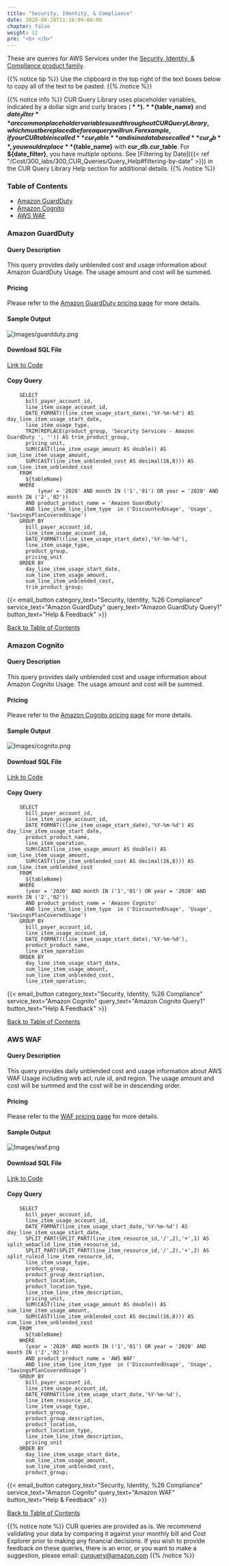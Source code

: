```yaml
---
title: "Security, Identity, & Compliance"
date: 2020-08-28T11:16:09-04:00
chapter: false
weight: 12
pre: "<b> </b>"
---
```


These are queries for AWS Services under the [Security, Identity, & Compliance product family](https://aws.amazon.com/products/security/).  

{{% notice tip %}}
Use the clipboard in the top right of the text boxes below to copy all of the text to be pasted.
{{% /notice %}}

{{% notice info %}}
CUR Query Library uses placeholder variables, indicated by a dollar sign and curly braces (**${  }**). **${table_name}** and **${date_filter}** are common placeholder variables used throughout CUR Query Library, which must be replaced before a query will run. For example, if your CUR table is called **cur_table** and is in a database called **cur_db**, you would replace **${table_name}** with **cur_db.cur_table**. For **${date_filter}**, you have multiple options. See [Filtering by Date]({{< ref "/Cost/300_labs/300_CUR_Queries/Query_Help#filtering-by-date" >}}) in the CUR Query Library Help section for additional details.
{{% /notice %}}

### Table of Contents
  * [Amazon GuardDuty](#amazon-guardduty)
  * [Amazon Cognito](#amazon-cognito)
  * [AWS WAF](#aws-waf)

### Amazon GuardDuty

#### Query Description
This query provides daily unblended cost and usage information about Amazon GuardDuty Usage. The usage amount and cost will be summed.

#### Pricing
Please refer to the [Amazon GuardDuty pricing page](https://aws.amazon.com/guardduty/pricing/) for more details.

#### Sample Output
![Images/guardduty.png](/Cost/300_CUR_Queries/Images/Security_Identity_&_Compliance/guardduty.png)

#### Download SQL File
[Link to Code](/Cost/300_CUR_Queries/Code/Security_Identity_&_Compliance/guardduty.sql)

#### Copy Query
```tsql
    SELECT 
      bill_payer_account_id,
      line_item_usage_account_id,
      DATE_FORMAT((line_item_usage_start_date),'%Y-%m-%d') AS day_line_item_usage_start_date,
      line_item_usage_type,
      TRIM(REPLACE(product_group, 'Security Services - Amazon GuardDuty ', '')) AS trim_product_group,   
      pricing_unit, 
      SUM(CAST(line_item_usage_amount AS double)) AS sum_line_item_usage_amount,
      SUM(CAST(line_item_unblended_cost AS decimal(16,8))) AS sum_line_item_unblended_cost
    FROM 
      ${tableName}
    WHERE
          (year = '2020' AND month IN ('1','01') OR year = '2020' AND month IN ('2','02'))
      AND product_product_name = 'Amazon GuardDuty'
      AND line_item_line_item_type  in ('DiscountedUsage', 'Usage', 'SavingsPlanCoveredUsage')
    GROUP BY
      bill_payer_account_id, 
      line_item_usage_account_id,
      DATE_FORMAT((line_item_usage_start_date),'%Y-%m-%d'),
      line_item_usage_type,
      product_group,
      pricing_unit
    ORDER BY
      day_line_item_usage_start_date,
      sum_line_item_usage_amount,
      sum_line_item_unblended_cost,
      trim_product_group;
```

{{< email_button category_text="Security, Identity, %26 Compliance" service_text="Amazon GuardDuty" query_text="Amazon GuardDuty Query1" button_text="Help & Feedback" >}}

[Back to Table of Contents](#table-of-contents)



### Amazon Cognito

#### Query Description
This query provides daily unblended cost and usage information about Amazon Cognito Usage. The usage amount and cost will be summed.

#### Pricing
Please refer to the [Amazon Cognito pricing page](https://aws.amazon.com/cognito/pricing/) for more details.

#### Sample Output
![Images/cognito.png](/Cost/300_CUR_Queries/Images/Security_Identity_&_Compliance/cognito.png)

#### Download SQL File
[Link to Code](/Cost/300_CUR_Queries/Code/Security_Identity_&_Compliance/cognito.sql)

#### Copy Query
```tsql
    SELECT 
      bill_payer_account_id,
      line_item_usage_account_id,
      DATE_FORMAT((line_item_usage_start_date),'%Y-%m-%d') AS day_line_item_usage_start_date,
      product_product_name,
      line_item_operation, 
      SUM(CAST(line_item_usage_amount AS double)) AS sum_line_item_usage_amount,
      SUM(CAST(line_item_unblended_cost AS decimal(16,8))) AS sum_line_item_unblended_cost
    FROM
      ${tableName}
    WHERE
      (year = '2020' AND month IN ('1','01') OR year = '2020' AND month IN ('2','02'))
      AND product_product_name = 'Amazon Cognito'
      AND line_item_line_item_type  in ('DiscountedUsage', 'Usage', 'SavingsPlanCoveredUsage')
    GROUP BY
      bill_payer_account_id,
      line_item_usage_account_id,
      DATE_FORMAT((line_item_usage_start_date),'%Y-%m-%d'),
      product_product_name,
      line_item_operation
    ORDER BY
      day_line_item_usage_start_date,
      sum_line_item_usage_amount,
      sum_line_item_unblended_cost,
      line_item_operation;
```

{{< email_button category_text="Security, Identity, %26 Compliance" service_text="Amazon Cognito" query_text="Amazon Cognito Query1" button_text="Help & Feedback" >}}

[Back to Table of Contents](#table-of-contents)

### AWS WAF

#### Query Description
This query provides daily unblended cost and usage information about AWS WAF Usage including web acl, rule id, and region. The usage amount and cost will be summed and the cost will be in descending order.

#### Pricing
Please refer to the [WAF pricing page](https://aws.amazon.com/waf/pricing/) for more details.

#### Sample Output
![Images/waf.png](/Cost/300_CUR_Queries/Images/Security_Identity_&_Compliance/waf.png)

#### Download SQL File
[Link to Code](/Cost/300_CUR_Queries/Code/Security_Identity_&_Compliance/waf.sql)

#### Copy Query
```tsql
    SELECT 
      bill_payer_account_id,
      line_item_usage_account_id,
      DATE_FORMAT(line_item_usage_start_date,'%Y-%m-%d') AS day_line_item_usage_start_date,
      SPLIT_PART(SPLIT_PART(line_item_resource_id,'/',2),'+',1) AS split_webaclid_line_item_resource_id,
      SPLIT_PART(SPLIT_PART(line_item_resource_id,'/',2),'+',2) AS split_ruleid_line_item_resource_id,
      line_item_usage_type,
      product_group,
      product_group_description,
      product_location,
      product_location_type,
      line_item_line_item_description,
      pricing_unit,
      SUM(CAST(line_item_usage_amount AS double)) AS sum_line_item_usage_amount,
      SUM(CAST(line_item_unblended_cost AS decimal(16,8))) AS sum_line_item_unblended_cost
    FROM 
      ${tableName}
    WHERE
      (year = '2020' AND month IN ('1','01') OR year = '2020' AND month IN ('2','02'))
      AND product_product_name = 'AWS WAF'
      AND line_item_line_item_type  in ('DiscountedUsage', 'Usage', 'SavingsPlanCoveredUsage')
    GROUP BY
      bill_payer_account_id,
      line_item_usage_account_id,
      DATE_FORMAT(line_item_usage_start_date,'%Y-%m-%d'),
      line_item_resource_id,
      line_item_usage_type,
      product_group,
      product_group_description,
      product_location,
      product_location_type,
      line_item_line_item_description,
      pricing_unit
    ORDER BY
      day_line_item_usage_start_date,
      sum_line_item_usage_amount,
      sum_line_item_unblended_cost,
      product_group;
```

{{< email_button category_text="Security, Identity, %26 Compliance" service_text="Amazon Cognito" query_text="Amazon WAF" button_text="Help & Feedback" >}}

[Back to Table of Contents](#table-of-contents)

{{% notice note %}}
CUR queries are provided as is. We recommend validating your data by comparing it against your monthly bill and Cost Explorer prior to making any financial decisions. If you wish to provide feedback on these queries, there is an error, or you want to make a suggestion, please email: curquery@amazon.com
{{% /notice %}}




